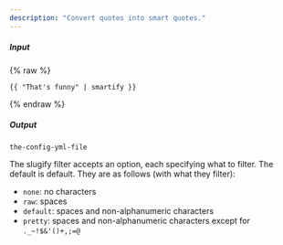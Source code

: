 ```yaml
---
description: "Convert quotes into smart quotes."
---
```

##### Input
{% raw %}
~~~liquid
{{ "That's funny" | smartify }}
~~~
{% endraw %}

##### Output

~~~html
the-config-yml-file
~~~

The slugify filter accepts an option, each specifying what to filter. The default is default. They are as follows (with what they filter):

* `none`: no characters
* `raw`: spaces
* `default`: spaces and non-alphanumeric characters
* `pretty`: spaces and non-alphanumeric characters except for `._~!$&'()+,;=@`
